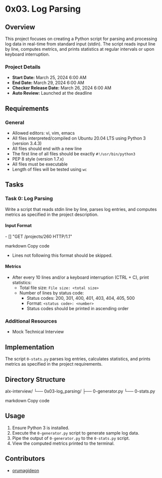 # 0x03. Log Parsing

## Overview
This project focuses on creating a Python script for parsing and processing log data in real-time from standard input (stdin). The script reads input line by line, computes metrics, and prints statistics at regular intervals or upon keyboard interruption.

### Project Details
- **Start Date:** March 25, 2024 6:00 AM
- **End Date:** March 29, 2024 6:00 AM
- **Checker Release Date:** March 26, 2024 6:00 AM
- **Auto Review:** Launched at the deadline

## Requirements
### General
- Allowed editors: vi, vim, emacs
- All files interpreted/compiled on Ubuntu 20.04 LTS using Python 3 (version 3.4.3)
- All files should end with a new line
- The first line of all files should be exactly `#!/usr/bin/python3`
- PEP 8 style (version 1.7.x)
- All files must be executable
- Length of files will be tested using `wc`

## Tasks
### Task 0: Log Parsing
Write a script that reads stdin line by line, parses log entries, and computes metrics as specified in the project description.

#### Input Format
<IP Address> - [<date>] "GET /projects/260 HTTP/1.1" <status code> <file size>

markdown
Copy code
- Lines not following this format should be skipped.

#### Metrics
- After every 10 lines and/or a keyboard interruption (CTRL + C), print statistics:
  - Total file size: `File size: <total size>`
  - Number of lines by status code:
    - Status codes: 200, 301, 400, 401, 403, 404, 405, 500
    - Format: `<status code>: <number>`
    - Status codes should be printed in ascending order

### Additional Resources
- Mock Technical Interview

## Implementation
The script `0-stats.py` parses log entries, calculates statistics, and prints metrics as specified in the project requirements.

## Directory Structure
alx-interview/
└── 0x03-log_parsing/
├── 0-generator.py
└── 0-stats.py

markdown
Copy code

## Usage
1. Ensure Python 3 is installed.
2. Execute the `0-generator.py` script to generate sample log data.
3. Pipe the output of `0-generator.py` to the `0-stats.py` script.
4. View the computed metrics printed to the terminal.

## Contributors
- [orumagideon](https://github.com/orumagideon) 
